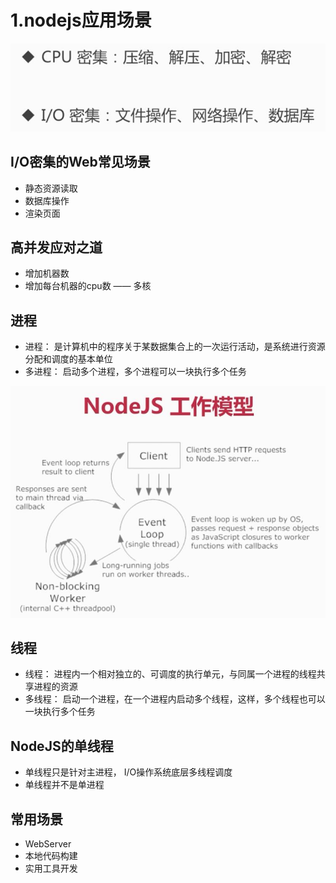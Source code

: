 # 1.nodejs应用场景

![](../.gitbook/assets/360截图20171215132326596.jpg)

## I/O密集的Web常见场景

* 静态资源读取
* 数据库操作
* 渲染页面

## 高并发应对之道

* 增加机器数
* 增加每台机器的cpu数 —— 多核

## 进程

* 进程： 是计算机中的程序关于某数据集合上的一次运行活动，是系统进行资源分配和调度的基本单位
* 多进程： 启动多个进程，多个进程可以一块执行多个任务

![](../.gitbook/assets/360截图20171215133754231.jpg)

## 线程

* 线程： 进程内一个相对独立的、可调度的执行单元，与同属一个进程的线程共享进程的资源
* 多线程： 启动一个进程，在一个进程内启动多个线程，这样，多个线程也可以一块执行多个任务

## NodeJS的单线程

* 单线程只是针对主进程， I/O操作系统底层多线程调度
* 单线程并不是单进程

## 常用场景

* WebServer
* 本地代码构建
* 实用工具开发

